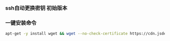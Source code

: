 ### ssh自动更换密钥 初始版本

### 一键安装命令
```bash
apt-get -y install wget && wget --no-check-certificate https://cdn.jsdelivr.net/gh/drkoubst/warehouse/normal-ssh/autossh.sh && sed -i 's/\r//' autossh.sh && chmod +x autossh.sh && /bin/bash autossh.sh
```